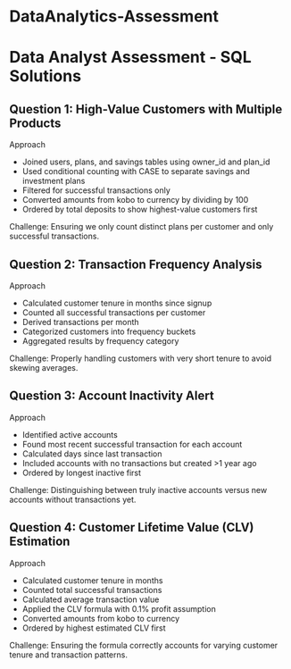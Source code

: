 # DataAnalytics-Assessment
# Data Analyst Assessment - SQL Solutions

## Question 1: High-Value Customers with Multiple Products
Approach
- Joined users, plans, and savings tables using owner_id and plan_id
- Used conditional counting with CASE to separate savings and investment plans
- Filtered for successful transactions only
- Converted amounts from kobo to currency by dividing by 100
- Ordered by total deposits to show highest-value customers first

Challenge: Ensuring we only count distinct plans per customer and only successful transactions.

## Question 2: Transaction Frequency Analysis
Approach
- Calculated customer tenure in months since signup
- Counted all successful transactions per customer
- Derived transactions per month
- Categorized customers into frequency buckets
- Aggregated results by frequency category

Challenge: Properly handling customers with very short tenure to avoid skewing averages.

## Question 3: Account Inactivity Alert
Approach 
- Identified active accounts
- Found most recent successful transaction for each account
- Calculated days since last transaction
- Included accounts with no transactions but created >1 year ago
- Ordered by longest inactive first

Challenge: Distinguishing between truly inactive accounts versus new accounts without transactions yet.

## Question 4: Customer Lifetime Value (CLV) Estimation
Approach
- Calculated customer tenure in months
- Counted total successful transactions
- Calculated average transaction value
- Applied the CLV formula with 0.1% profit assumption
- Converted amounts from kobo to currency
- Ordered by highest estimated CLV first

Challenge: Ensuring the formula correctly accounts for varying customer tenure and transaction patterns.
